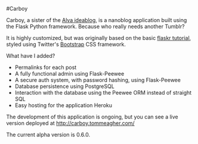 #Carboy

Carboy, a sister of the [Alva ideablog](https://github.com/tommeagher/alva), is a nanoblog application built using the Flask Python framework. Because who really needs another Tumblr?

It is highly customized, but was originally based on the basic [flaskr tutorial](http://flask.pocoo.org/docs/tutorial/introduction/), styled using Twitter's [Bootstrap](http://twitter.github.com/bootstrap/) CSS framework.

What have I added?
* Permalinks for each post
* A fully functional admin using Flask-Peewee
* A secure auth system, with password hashing, using Flask-Peewee
* Database persistence using PostgreSQL
* Interaction with the database using the Peewee ORM instead of straight SQL
* Easy hosting for the application Heroku

The development of this application is ongoing, but you can see a live version deployed at http://carboy.tommeagher.com/

The current alpha version is 0.6.0.